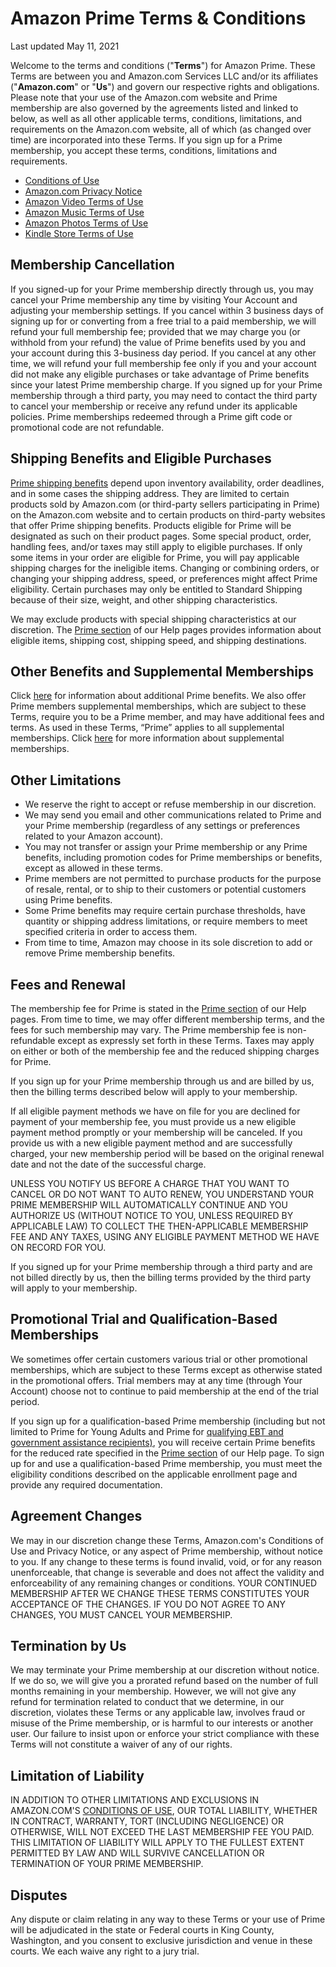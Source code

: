 Amazon Prime Terms & Conditions
===============================

Last updated May 11, 2021

Welcome to the terms and conditions ("**Terms**") for Amazon Prime. These Terms are between you and Amazon.com Services LLC and/or its affiliates ("**Amazon.com**" or "**Us**") and govern our respective rights and obligations. Please note that your use of the Amazon.com website and Prime membership are also governed by the agreements listed and linked to below, as well as all other applicable terms, conditions, limitations, and requirements on the Amazon.com website, all of which (as changed over time) are incorporated into these Terms. If you sign up for a Prime membership, you accept these terms, conditions, limitations and requirements.

*   [Conditions of Use](https://www.amazon.com/gp/help/customer/display.html?nodeId=GLSBYFE9MGKKQXXM)
*   [Amazon.com Privacy Notice](https://www.amazon.com/gp/help/customer/display.html?nodeId=GX7NJQ4ZB8MHFRNJ)
*   [Amazon Video Terms of Use](https://www.primevideo.com/help?nodeId=202095490&view-type=content-only)
*   [Amazon Music Terms of Use](https://www.amazon.com/gp/help/customer/display.html?nodeId=201380010)
*   [Amazon Photos Terms of Use](https://www.amazon.com/gp/help/customer/display.html?nodeId=201376540)
*   [Kindle Store Terms of Use](https://www.amazon.com/gp/help/customer/display.html?nodeId=201014950)

Membership Cancellation
-----------------------

If you signed-up for your Prime membership directly through us, you may cancel your Prime membership any time by visiting Your Account and adjusting your membership settings. If you cancel within 3 business days of signing up for or converting from a free trial to a paid membership, we will refund your full membership fee; provided that we may charge you (or withhold from your refund) the value of Prime benefits used by you and your account during this 3-business day period. If you cancel at any other time, we will refund your full membership fee only if you and your account did not make any eligible purchases or take advantage of Prime benefits since your latest Prime membership charge. If you signed up for your Prime membership through a third party, you may need to contact the third party to cancel your membership or receive any refund under its applicable policies. Prime memberships redeemed through a Prime gift code or promotional code are not refundable.

Shipping Benefits and Eligible Purchases
----------------------------------------

[Prime shipping benefits](https://www.amazon.com/gp/help/customer/display.html?nodeId=G202075470) depend upon inventory availability, order deadlines, and in some cases the shipping address. They are limited to certain products sold by Amazon.com (or third-party sellers participating in Prime) on the Amazon.com website and to certain products on third-party websites that offer Prime shipping benefits. Products eligible for Prime will be designated as such on their product pages. Some special product, order, handling fees, and/or taxes may still apply to eligible purchases. If only some items in your order are eligible for Prime, you will pay applicable shipping charges for the ineligible items. Changing or combining orders, or changing your shipping address, speed, or preferences might affect Prime eligibility. Certain purchases may only be entitled to Standard Shipping because of their size, weight, and other shipping characteristics.

We may exclude products with special shipping characteristics at our discretion. The [Prime section](https://www.amazon.com/gp/help/customer/display.html?nodeId=GJNNP777QLUYFPNG) of our Help pages provides information about eligible items, shipping cost, shipping speed, and shipping destinations.

Other Benefits and Supplemental Memberships
-------------------------------------------

Click [here](https://www.amazon.com/gp/help/customer/display.html?nodeId=G6LDPN7YJHYKH2J6) for information about additional Prime benefits. We also offer Prime members supplemental memberships, which are subject to these Terms, require you to be a Prime member, and may have additional fees and terms. As used in these Terms, “Prime” applies to all supplemental memberships. Click [here](https://www.amazon.com/gp/help/customer/display.html?nodeId=G6LDPN7YJHYKH2J6) for more information about supplemental memberships.

Other Limitations
-----------------

*   We reserve the right to accept or refuse membership in our discretion.
*   We may send you email and other communications related to Prime and your Prime membership (regardless of any settings or preferences related to your Amazon account).
*   You may not transfer or assign your Prime membership or any Prime benefits, including promotion codes for Prime memberships or benefits, except as allowed in these terms.
*   Prime members are not permitted to purchase products for the purpose of resale, rental, or to ship to their customers or potential customers using Prime benefits.
*   Some Prime benefits may require certain purchase thresholds, have quantity or shipping address limitations, or require members to meet specified criteria in order to access them.
*   From time to time, Amazon may choose in its sole discretion to add or remove Prime membership benefits.

Fees and Renewal
----------------

The membership fee for Prime is stated in the [Prime section](https://www.amazon.com/gp/help/customer/display.html?nodeId=GJNNP777QLUYFPNG) of our Help pages. From time to time, we may offer different membership terms, and the fees for such membership may vary. The Prime membership fee is non-refundable except as expressly set forth in these Terms. Taxes may apply on either or both of the membership fee and the reduced shipping charges for Prime.

If you sign up for your Prime membership through us and are billed by us, then the billing terms described below will apply to your membership.

If all eligible payment methods we have on file for you are declined for payment of your membership fee, you must provide us a new eligible payment method promptly or your membership will be canceled. If you provide us with a new eligible payment method and are successfully charged, your new membership period will be based on the original renewal date and not the date of the successful charge.

UNLESS YOU NOTIFY US BEFORE A CHARGE THAT YOU WANT TO CANCEL OR DO NOT WANT TO AUTO RENEW, YOU UNDERSTAND YOUR PRIME MEMBERSHIP WILL AUTOMATICALLY CONTINUE AND YOU AUTHORIZE US (WITHOUT NOTICE TO YOU, UNLESS REQUIRED BY APPLICABLE LAW) TO COLLECT THE THEN-APPLICABLE MEMBERSHIP FEE AND ANY TAXES, USING ANY ELIGIBLE PAYMENT METHOD WE HAVE ON RECORD FOR YOU.

If you signed up for your Prime membership through a third party and are not billed directly by us, then the billing terms provided by the third party will apply to your membership.

Promotional Trial and Qualification-Based Memberships
-----------------------------------------------------

We sometimes offer certain customers various trial or other promotional memberships, which are subject to these Terms except as otherwise stated in the promotional offers. Trial members may at any time (through Your Account) choose not to continue to paid membership at the end of the trial period.

If you sign up for a qualification-based Prime membership (including but not limited to Prime for Young Adults and Prime for [qualifying EBT and government assistance recipients)](https://www.amazon.com/gp/help/customer/display.html/?nodeId=G54BETR9USUZFZW5), you will receive certain Prime benefits for the reduced rate specified in the [Prime section](https://www.amazon.com/gp/help/customer/display.html?nodeId=G34EUPKVMYFW8N2U) of our Help page. To sign up for and use a qualification-based Prime membership, you must meet the eligibility conditions described on the applicable enrollment page and provide any required documentation.

Agreement Changes
-----------------

We may in our discretion change these Terms, Amazon.com's Conditions of Use and Privacy Notice, or any aspect of Prime membership, without notice to you. If any change to these terms is found invalid, void, or for any reason unenforceable, that change is severable and does not affect the validity and enforceability of any remaining changes or conditions. YOUR CONTINUED MEMBERSHIP AFTER WE CHANGE THESE TERMS CONSTITUTES YOUR ACCEPTANCE OF THE CHANGES. IF YOU DO NOT AGREE TO ANY CHANGES, YOU MUST CANCEL YOUR MEMBERSHIP.

Termination by Us
-----------------

We may terminate your Prime membership at our discretion without notice. If we do so, we will give you a prorated refund based on the number of full months remaining in your membership. However, we will not give any refund for termination related to conduct that we determine, in our discretion, violates these Terms or any applicable law, involves fraud or misuse of the Prime membership, or is harmful to our interests or another user. Our failure to insist upon or enforce your strict compliance with these Terms will not constitute a waiver of any of our rights.

Limitation of Liability
-----------------------

IN ADDITION TO OTHER LIMITATIONS AND EXCLUSIONS IN AMAZON.COM'S [CONDITIONS OF USE](https://www.amazon.com/gp/help/customer/display.html?nodeId=GLSBYFE9MGKKQXXM), OUR TOTAL LIABILITY, WHETHER IN CONTRACT, WARRANTY, TORT (INCLUDING NEGLIGENCE) OR OTHERWISE, WILL NOT EXCEED THE LAST MEMBERSHIP FEE YOU PAID. THIS LIMITATION OF LIABILITY WILL APPLY TO THE FULLEST EXTENT PERMITTED BY LAW AND WILL SURVIVE CANCELLATION OR TERMINATION OF YOUR PRIME MEMBERSHIP.

Disputes
--------

Any dispute or claim relating in any way to these Terms or your use of Prime will be adjudicated in the state or Federal courts in King County, Washington, and you consent to exclusive jurisdiction and venue in these courts. We each waive any right to a jury trial.